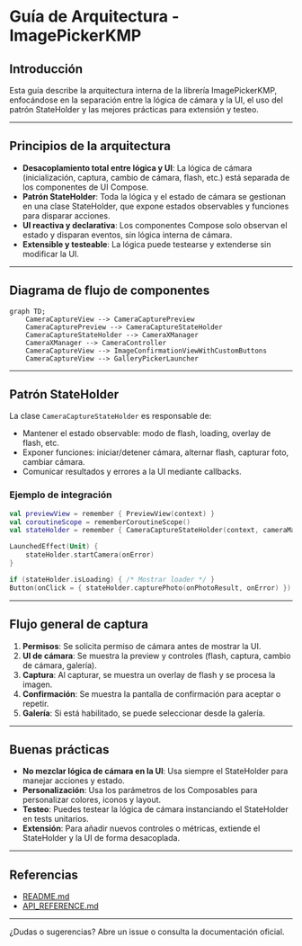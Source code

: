 # Guía de Arquitectura - ImagePickerKMP

## Introducción

Esta guía describe la arquitectura interna de la librería ImagePickerKMP, enfocándose en la separación entre la lógica de cámara y la UI, el uso del patrón StateHolder y las mejores prácticas para extensión y testeo.

---

## Principios de la arquitectura

- **Desacoplamiento total entre lógica y UI**: La lógica de cámara (inicialización, captura, cambio de cámara, flash, etc.) está separada de los componentes de UI Compose.
- **Patrón StateHolder**: Toda la lógica y el estado de cámara se gestionan en una clase StateHolder, que expone estados observables y funciones para disparar acciones.
- **UI reactiva y declarativa**: Los componentes Compose solo observan el estado y disparan eventos, sin lógica interna de cámara.
- **Extensible y testeable**: La lógica puede testearse y extenderse sin modificar la UI.

---

## Diagrama de flujo de componentes

```mermaid
graph TD;
    CameraCaptureView --> CameraCapturePreview
    CameraCapturePreview --> CameraCaptureStateHolder
    CameraCaptureStateHolder --> CameraXManager
    CameraXManager --> CameraController
    CameraCaptureView --> ImageConfirmationViewWithCustomButtons
    CameraCaptureView --> GalleryPickerLauncher
```

---

## Patrón StateHolder

La clase `CameraCaptureStateHolder` es responsable de:
- Mantener el estado observable: modo de flash, loading, overlay de flash, etc.
- Exponer funciones: iniciar/detener cámara, alternar flash, capturar foto, cambiar cámara.
- Comunicar resultados y errores a la UI mediante callbacks.

### Ejemplo de integración

```kotlin
val previewView = remember { PreviewView(context) }
val coroutineScope = rememberCoroutineScope()
val stateHolder = remember { CameraCaptureStateHolder(context, cameraManager, previewView, preference, coroutineScope) }

LaunchedEffect(Unit) {
    stateHolder.startCamera(onError)
}

if (stateHolder.isLoading) { /* Mostrar loader */ }
Button(onClick = { stateHolder.capturePhoto(onPhotoResult, onError) })
```

---

## Flujo general de captura

1. **Permisos**: Se solicita permiso de cámara antes de mostrar la UI.
2. **UI de cámara**: Se muestra la preview y controles (flash, captura, cambio de cámara, galería).
3. **Captura**: Al capturar, se muestra un overlay de flash y se procesa la imagen.
4. **Confirmación**: Se muestra la pantalla de confirmación para aceptar o repetir.
5. **Galería**: Si está habilitado, se puede seleccionar desde la galería.

---

## Buenas prácticas

- **No mezclar lógica de cámara en la UI**: Usa siempre el StateHolder para manejar acciones y estado.
- **Personalización**: Usa los parámetros de los Composables para personalizar colores, iconos y layout.
- **Testeo**: Puedes testear la lógica de cámara instanciando el StateHolder en tests unitarios.
- **Extensión**: Para añadir nuevos controles o métricas, extiende el StateHolder y la UI de forma desacoplada.

---

## Referencias

- [README.md](../README.md)
- [API_REFERENCE.md](docs/./API_REFERENCE.md)

---

¿Dudas o sugerencias? Abre un issue o consulta la documentación oficial. 